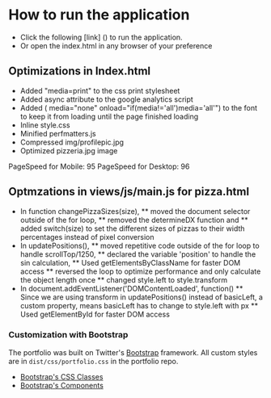 # How to run the application
* Click the following [link] () to run the application.
* Or open the index.html in any browser of your preference

## Optimizations in Index.html 
* Added "media=print" to the css print stylesheet
* Added async attribute to the google analytics script
* Added ( media="none" onload="if(media!='all')media='all'") to the font to keep it from loading until the page finished loading
* Inline style.css
* Minified perfmatters.js
* Compressed img/profilepic.jpg
* Optimized pizzeria.jpg image

PageSpeed for Mobile: 95
PageSpeed for Desktop: 96

## Optmzations in views/js/main.js for pizza.html
* In function changePizzaSizes(size), 
** moved the document selector outside of the for loop, 
** removed the determineDX function and 
** added switch(size) to  set the different sizes of pizzas to their width percentages instead of pixel conversion
* In updatePositions(), 
** moved repetitive code outside of the for loop to handle scrollTop/1250, 
** declared the variable 'position' to handle the sin calculation,
** Used getElementsByClassName for faster DOM access
** reversed the loop to optimize performance and only calculate the object length once
** changed style.left to style.transform
* In document.addEventListener('DOMContentLoaded', function()
** Since we are using transform in updatePositions() instead of basicLeft, a custom property, means basicLeft has to change to style.left with px
** Used getElementById for faster DOM access

### Customization with Bootstrap
The portfolio was built on Twitter's <a href="http://getbootstrap.com/">Bootstrap</a> framework. All custom styles are in `dist/css/portfolio.css` in the portfolio repo.

* <a href="http://getbootstrap.com/css/">Bootstrap's CSS Classes</a>
* <a href="http://getbootstrap.com/components/">Bootstrap's Components</a>